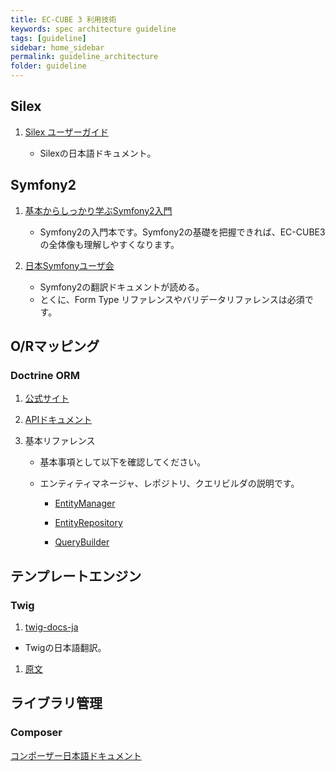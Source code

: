 ```yaml
---
title: EC-CUBE 3 利用技術
keywords: spec architecture guideline
tags: [guideline]
sidebar: home_sidebar
permalink: guideline_architecture
folder: guideline
---
```


## Silex

1. <a href="http://silex-users-jp.phper.jp/" target="_blank">Silex ユーザーガイド</a>

	- Silexの日本語ドキュメント。


## Symfony2

1. <a href="http://gihyo.jp/book/2016/978-4-7741-7803-5" target="_blank">基本からしっかり学ぶSymfony2入門</a>

	- Symfony2の入門本です。Symfony2の基礎を把握できれば、EC-CUBE3の全体像も理解しやすくなります。

1. <a href="http://docs.symfony.gr.jp/" target="_blank">日本Symfonyユーザ会</a>

	- Symfony2の翻訳ドキュメントが読める。
	- とくに、Form Type リファレンスやバリデータリファレンスは必須です。


## O/Rマッピング

### Doctrine ORM

1. <a href="http://www.doctrine-project.org/projects/orm.html" target="_blank">公式サイト</a>

1. <a href="http://www.doctrine-project.org/api/orm/2.4/index.html" target="_blank">APIドキュメント</a>

1. 基本リファレンス

    - 基本事項として以下を確認してください。
    - エンティティマネージャ、レポジトリ、クエリビルダの説明です。

        - <a href="http://www.doctrine-project.org/api/orm/2.4/class-Doctrine.ORM.EntityManager.html" target="_blank">EntityManager</a>

        - <a href="http://www.doctrine-project.org/api/orm/2.4/class-Doctrine.ORM.EntityRepository.html" target="_blank">EntityRepository</a>

        - <a href="http://www.doctrine-project.org/api/orm/2.4/class-Doctrine.ORM.QueryBuilder.html" target="_blank">QueryBuilder</a>



## テンプレートエンジン

### Twig

1. <a href="https://github.com/symfony-japan/twig-docs-ja" target="_blank">twig-docs-ja</a>
  - Twigの日本語翻訳。

1. <a href="http://twig.sensiolabs.org/documentation" target="_blank">原文</a>

## ライブラリ管理

### Composer

<a href="https://kohkimakimoto.github.io/getcomposer.org_doc_jp/doc/00-intro.html" target="_blank">コンポーザー日本語ドキュメント</a>
